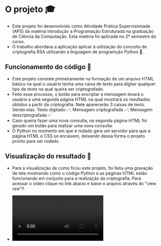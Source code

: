 # O projeto 🎓
- Este projeto foi desenvolvido como Atividade Prática Supervisionada (APS) da matéria Introdução a Programação Estruturada na graduação de Ciência da Computação. Esta matéria foi aplicada no 2º semestre do curso.
- O trabalho abordava a aplicação aplicar à utilização do conceito de criptografia RSA utilizando a linguagem de programção Python 🐍.

## Funcionamento do código 🚀
- Este projeto consiste primeiramente na formação de um arquivo HTML básico na qual o usuário tenha uma caixa de texto para digitar qualquer tipo de texto na qual queira ser criptografado.
- Feito esse processo, o botão para encriptar a mensagem levará o usuário a uma segunda página HTML na qual mostrará os resultados obtidos a partir da criptografia. Nele aparecerão 3 caixas de texto. Sendo elas: Texto digitado ✅; Mensagem criptografada ✅; Mensagem descriptografada ✅
- Caso queira fazer uma nova consulta, na segunda página HTML foi gerado um botão para realizar uma nova consulta.
- O Python no momento em que é rodado gera um servidor para que a página HTML e CSS se encaixem, deixando dessa forma o projeto pronto para ser rodado.
  
## Visualização do resultado 👀
- Para a visualização de como ficou este projeto, foi feita uma gravação de tela mostrando como o código Python e as páginas HTML estão funcionando em conjunto para a realização da criptografia. Para acessar o vídeo clique no link abaixo e baixe o arquivo através do "view raw"!!

- ![Demonstração de funcionamento: Criptografia RSA](https://github.com/guiluzz/CriptografiaRSA/blob/main/Assets/Funcionamento%20do%20código.mp4)
